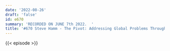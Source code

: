 ```yaml
---
date: '2022-08-26'
draft: 'false'
id: e670
summary: 'RECORDED ON JUNE 7th 2022.  '
title: '#670 Steve Hamm - The Pivot: Addressing Global Problems Through Local Action'
---
```

{{< episode >}}
